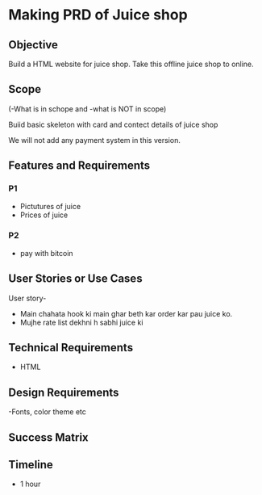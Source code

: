 # Making PRD of Juice shop

## Objective

Build a HTML website for juice shop. Take this offline juice shop to online.

## Scope

(-What is in schope and
-what is NOT in scope)

Buiid basic skeleton with card and contect details of juice shop

We will not add any payment system in this version.

## Features and Requirements

### P1

- Pictutures of juice
- Prices of juice

### P2

- pay with bitcoin

## User Stories or Use Cases

User story-

- Main chahata hook ki main ghar beth kar order kar pau juice ko.
- Mujhe rate list dekhni h sabhi juice ki

## Technical Requirements

- HTML

## Design Requirements

-Fonts, color theme etc

## Success Matrix

## Timeline

- 1 hour
